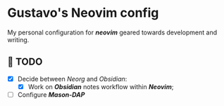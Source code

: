# Gustavo's Neovim config

My personal configuration for ***neovim*** geared towards development
and writing.


## 📔 TODO

- [x] Decide between *Neorg* and *Obsidian*:
    - [x] Work on ***Obsidian*** notes workflow within ***Neovim***;

- [ ] Configure ***Mason-DAP*** 
